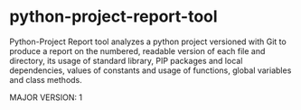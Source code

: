 # python-project-report-tool
Python-Project Report tool analyzes a python project versioned with Git to produce a report on the numbered, readable version of each file and directory, its usage of standard library, PIP packages and local dependencies, values of constants and usage of functions, global variables and class methods.

MAJOR VERSION: 1
